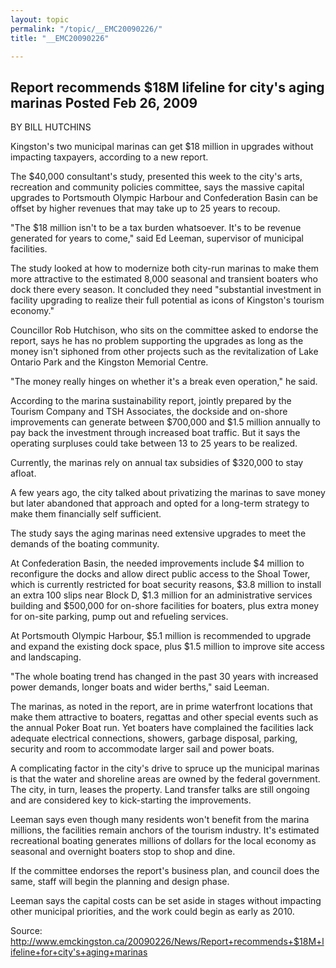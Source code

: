 ```yaml
---
layout: topic
permalink: "/topic/__EMC20090226/"
title: "__EMC20090226"

---
```


## Report recommends $18M lifeline for city's aging marinas Posted Feb 26, 2009
BY BILL HUTCHINS


Kingston's two municipal marinas can get $18 million in upgrades without impacting taxpayers, according to a new report.

The $40,000 consultant's study, presented this week to the city's arts, recreation and community policies committee, says the massive capital upgrades to Portsmouth Olympic Harbour and Confederation Basin can be offset by higher revenues that may take up to 25 years to recoup.

"The $18 million isn't to be a tax burden whatsoever. It's to be revenue generated for years to come," said Ed Leeman, supervisor of municipal facilities.

The study looked at how to modernize both city-run marinas to make them more attractive to the estimated 8,000 seasonal and transient boaters who dock there every season. It concluded they need "substantial investment in facility upgrading to realize their full potential as icons of Kingston's tourism economy."

Councillor Rob Hutchison, who sits on the committee asked to endorse the report, says he has no problem supporting the upgrades as long as the money isn't siphoned from other projects such as the revitalization of Lake Ontario Park and the Kingston Memorial Centre.

"The money really hinges on whether it's a break even operation," he said.

According to the marina sustainability report, jointly prepared by the Tourism Company and TSH Associates, the dockside and on-shore improvements can generate between $700,000 and $1.5 million annually to pay back the investment through increased boat traffic. But it says the operating surpluses could take between 13 to 25 years to be realized.

Currently, the marinas rely on annual tax subsidies of $320,000 to stay afloat.

A few years ago, the city talked about privatizing the marinas to save money but later abandoned that approach and opted for a long-term strategy to make them financially self sufficient.

The study says the aging marinas need extensive upgrades to meet the demands of the boating community.

At Confederation Basin, the needed improvements include $4 million to reconfigure the docks and allow direct public access to the Shoal Tower, which is currently restricted for boat security reasons, $3.8 million to install an extra 100 slips near Block D, $1.3 million for an administrative services building and $500,000 for on-shore facilities for boaters, plus extra money for on-site parking, pump out and refueling services.

At Portsmouth Olympic Harbour, $5.1 million is recommended to upgrade and expand the existing dock space, plus $1.5 million to improve site access and landscaping.

"The whole boating trend has changed in the past 30 years with increased power demands, longer boats and wider berths," said Leeman.

The marinas, as noted in the report, are in prime waterfront locations that make them attractive to boaters, regattas and other special events such as the annual Poker Boat run. Yet boaters have complained the facilities lack adequate electrical connections, showers, garbage disposal, parking, security and room to accommodate larger sail and power boats.

A complicating factor in the city's drive to spruce up the municipal marinas is that the water and shoreline areas are owned by the federal government. The city, in turn, leases the property. Land transfer talks are still ongoing and are considered key to kick-starting the improvements.

Leeman says even though many residents won't benefit from the marina millions, the facilities remain anchors of the tourism industry. It's estimated recreational boating generates millions of dollars for the local economy as seasonal and overnight boaters stop to shop and dine.

If the committee endorses the report's business plan, and council does the same, staff will begin the planning and design phase.

Leeman says the capital costs can be set aside in stages without impacting other municipal priorities, and the work could begin as early as 2010.

Source: http://www.emckingston.ca/20090226/News/Report+recommends+$18M+lifeline+for+city's+aging+marinas
